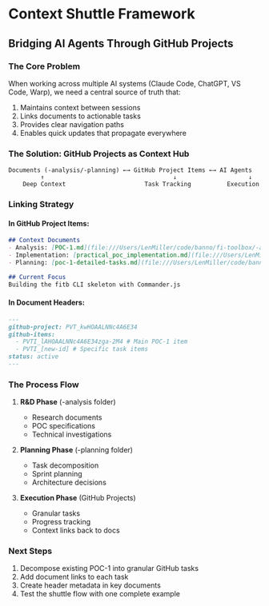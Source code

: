 # Context Shuttle Framework
## Bridging AI Agents Through GitHub Projects

### The Core Problem
When working across multiple AI systems (Claude Code, ChatGPT, VS Code, Warp), we need a central source of truth that:
1. Maintains context between sessions
2. Links documents to actionable tasks
3. Provides clear navigation paths
4. Enables quick updates that propagate everywhere

### The Solution: GitHub Projects as Context Hub

```
Documents (-analysis/-planning) ←→ GitHub Project Items ←→ AI Agents
         ↑                                    ↓                    ↓
    Deep Context                      Task Tracking          Execution
```

### Linking Strategy

#### In GitHub Project Items:
```markdown
## Context Documents
- Analysis: [POC-1.md](file:///Users/LenMiller/code/banno/fi-toolbox/-analysis/POC-1.md)
- Implementation: [practical_poc_implementation.md](file:///Users/LenMiller/code/banno/fi-toolbox/-analysis/practical_poc_implementation.md)
- Planning: [poc-1-detailed-tasks.md](file:///Users/LenMiller/code/banno/fi-toolbox/-planning/poc-1-detailed-tasks.md)

## Current Focus
Building the fitb CLI skeleton with Commander.js
```

#### In Document Headers:
```markdown
---
github-project: PVT_kwHOAALNNc4A6E34
github-items: 
  - PVTI_lAHOAALNNc4A6E34zga-2M4 # Main POC-1 item
  - PVTI_[new-id] # Specific task items
status: active
---
```

### The Process Flow

1. **R&D Phase** (-analysis folder)
   - Research documents
   - POC specifications
   - Technical investigations

2. **Planning Phase** (-planning folder)
   - Task decomposition
   - Sprint planning
   - Architecture decisions

3. **Execution Phase** (GitHub Projects)
   - Granular tasks
   - Progress tracking
   - Context links back to docs

### Next Steps
1. Decompose existing POC-1 into granular GitHub tasks
2. Add document links to each task
3. Create header metadata in key documents
4. Test the shuttle flow with one complete example